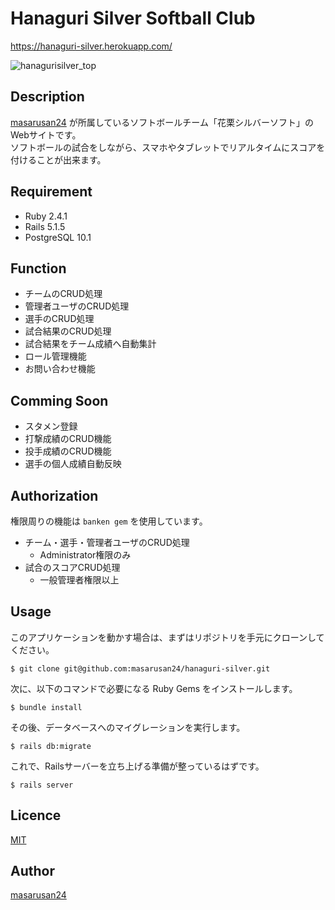 Hanaguri Silver Softball Club
====
https://hanaguri-silver.herokuapp.com/

![hanagurisilver_top](https://user-images.githubusercontent.com/17737460/38777285-5bd9a650-40e0-11e8-986e-a84c887a8bb7.png)

## Description
[masarusan24](https://github.com/masarusan24) が所属しているソフトボールチーム「花栗シルバーソフト」のWebサイトです。  
ソフトボールの試合をしながら、スマホやタブレットでリアルタイムにスコアを付けることが出来ます。

## Requirement
- Ruby 2.4.1
- Rails 5.1.5
- PostgreSQL 10.1

## Function
- チームのCRUD処理
- 管理者ユーザのCRUD処理
- 選手のCRUD処理
- 試合結果のCRUD処理
- 試合結果をチーム成績へ自動集計
- ロール管理機能
- お問い合わせ機能

## Comming Soon
- スタメン登録
- 打撃成績のCRUD機能
- 投手成績のCRUD機能
- 選手の個人成績自動反映

## Authorization
権限周りの機能は ```banken gem``` を使用しています。
- チーム・選手・管理者ユーザのCRUD処理
  - Administrator権限のみ
- 試合のスコアCRUD処理
  - 一般管理者権限以上

## Usage
このアプリケーションを動かす場合は、まずはリポジトリを手元にクローンしてください。

```
$ git clone git@github.com:masarusan24/hanaguri-silver.git
```

次に、以下のコマンドで必要になる Ruby Gems をインストールします。

```
$ bundle install
```

その後、データベースへのマイグレーションを実行します。

```
$ rails db:migrate
```

これで、Railsサーバーを立ち上げる準備が整っているはずです。

```
$ rails server
```

## Licence

[MIT](https://github.com/tcnksm/tool/blob/master/LICENCE)

## Author

[masarusan24](https://github.com/masarusan24)
